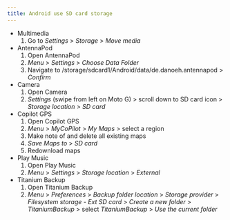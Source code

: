```yaml
---
title: Android use SD card storage
---
```


- Multimedia
  1. Go to _Settings_ > _Storage_ > _Move media_
- AntennaPod
  1. Open AntennaPod
  1. _Menu_ > _Settings_ > _Choose Data Folder_
  1. Navigate to /storage/sdcard1/Android/data/de.danoeh.antennapod > _Confirm_
- Camera
  1. Open Camera
  1. _Settings_ (swipe from left on Moto G) > scroll down to SD card icon > _Storage location_ > _SD card_
- Copilot GPS
  1. Open Copilot GPS
  1. _Menu_ > _MyCoPilot_ > _My Maps_ > select a region
  1. Make note of and delete all existing maps
  1. _Save Maps to_ > _SD card_
  1. Redownload maps
- Play Music
  1. Open Play Music
  1. _Menu_ > _Settings_ > _Storage location_ > _External_
- Titanium Backup
  1. Open Titanium Backup
  1. _Menu_ > _Preferences_ > _Backup folder location_ > _Storage provider_ > _Filesystem storage - Ext SD card_ > _Create a new folder_ > _TitaniumBackup_ > select _TitaniumBackup_ > _Use the current folder_
